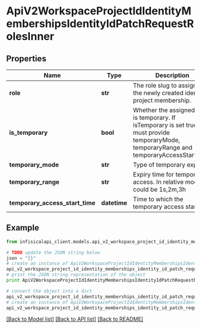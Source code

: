 # ApiV2WorkspaceProjectIdIdentityMembershipsIdentityIdPatchRequestRolesInner


## Properties
Name | Type | Description | Notes
------------ | ------------- | ------------- | -------------
**role** | **str** | The role slug to assign to the newly created identity project membership. | 
**is_temporary** | **bool** | Whether the assigned role is temporary. If isTemporary is set true, must provide temporaryMode, temporaryRange and temporaryAccessStartTime. | 
**temporary_mode** | **str** | Type of temporary expiry. | 
**temporary_range** | **str** | Expiry time for temporary access. In relative mode it could be 1s,2m,3h | 
**temporary_access_start_time** | **datetime** | Time to which the temporary access starts | 

## Example

```python
from infisicalapi_client.models.api_v2_workspace_project_id_identity_memberships_identity_id_patch_request_roles_inner import ApiV2WorkspaceProjectIdIdentityMembershipsIdentityIdPatchRequestRolesInner

# TODO update the JSON string below
json = "{}"
# create an instance of ApiV2WorkspaceProjectIdIdentityMembershipsIdentityIdPatchRequestRolesInner from a JSON string
api_v2_workspace_project_id_identity_memberships_identity_id_patch_request_roles_inner_instance = ApiV2WorkspaceProjectIdIdentityMembershipsIdentityIdPatchRequestRolesInner.from_json(json)
# print the JSON string representation of the object
print ApiV2WorkspaceProjectIdIdentityMembershipsIdentityIdPatchRequestRolesInner.to_json()

# convert the object into a dict
api_v2_workspace_project_id_identity_memberships_identity_id_patch_request_roles_inner_dict = api_v2_workspace_project_id_identity_memberships_identity_id_patch_request_roles_inner_instance.to_dict()
# create an instance of ApiV2WorkspaceProjectIdIdentityMembershipsIdentityIdPatchRequestRolesInner from a dict
api_v2_workspace_project_id_identity_memberships_identity_id_patch_request_roles_inner_from_dict = ApiV2WorkspaceProjectIdIdentityMembershipsIdentityIdPatchRequestRolesInner.from_dict(api_v2_workspace_project_id_identity_memberships_identity_id_patch_request_roles_inner_dict)
```
[[Back to Model list]](../README.md#documentation-for-models) [[Back to API list]](../README.md#documentation-for-api-endpoints) [[Back to README]](../README.md)


